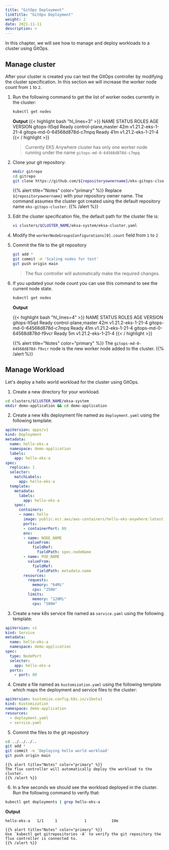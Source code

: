 ```yaml
---
title: "GitOps Deployment"
linkTitle: "GitOps Deployment"
weight: 2
date: 2021-11-11
description: >  
---
```


In this chapter, we will see how to manage and deploy workloads to a cluster using GitOps.

## Manage cluster

After your cluster is created you can test the GitOps controller by modifying the cluster specification. In this section we will increase the worker node count from `1` to `2`.

  1. Run the following command to get the list of worker nodes currently in the cluster:

      ```bash
      kubectl get nodes
      ```

      **Output**
      {{< highlight bash "hl_lines=3" >}}
      NAME                           STATUS     ROLES                  AGE   VERSION
      gitops-lt5qd                   Ready      control-plane,master   42m   v1.21.2-eks-1-21-4
      gitops-md-0-64568d878d-c7mpq   Ready      <none>                 41m   v1.21.2-eks-1-21-4
      {{< / highlight >}}

      > Currently EKS Anywhere cluster has only one worker node running under the name `gitops-md-0-64568d878d-c7mpq`

  2. Clone your git repository:

      ```bash
      mkdir gitrepo
      cd gitrepo
      git clone https://github.com/${repositoryownername}/eks-gitops-cluster.git .
      ```

      {{% alert title="Notes" color="primary" %}}
      Replace `${repositoryownername}` with your repository owner name. The command assumes the cluster got created using the default repository name `eks-gitops-cluster`.
    {{% /alert %}}

  3. Edit the cluster specification file, the default path for the cluster file is:

      ```bash
      vi clusters/$CLUSTER_NAME/eksa-system/eksa-cluster.yaml
      ```

  4. Modify the `workerNodeGroupsConfigurations[0].count` field from `1` to `2`

  5. Commit the file to the git repository

      ```bash
      git add *
      git commit -m 'Scaling nodes for test'
      git push origin main
      ```

      > The flux controller will automatically make the required changes.

  6. If you updated your node count you can use this command to see the current node state.

      ```bash
      kubectl get nodes
      ```

      **Output**

      {{< highlight bash "hl_lines=4" >}}
      NAME                           STATUS     ROLES                  AGE   VERSION
      gitops-lt5qd                   Ready      control-plane,master   42m   v1.21.2-eks-1-21-4
      gitops-md-0-64568d878d-c7mpq   Ready      <none>                 41m   v1.21.2-eks-1-21-4
      gitops-md-0-64568d878d-f9vcr   Ready      <none>                 5m    v1.21.2-eks-1-21-4
      {{< / highlight >}}

      {{% alert title="Notes" color="primary" %}}
      The `gitops-md-0-64568d878d-f9vcr` node is the new worker node added to the cluster.
      {{% /alert %}}

## Manage Workload

Let's deploy a hello world workload for the cluster using GitOps.

  1. Create a new directory for your workload.

  ```bash
  cd clusters/$CLUSTER_NAME/eksa-system
  mkdir demo-application && cd demo-application
  ```

  2. Create a new k8s deployment file named as `deployment.yaml` using the following template:

  ```yaml
  apiVersion: apps/v1
  kind: Deployment
  metadata:
    name: hello-eks-a
    namespace: demo-application
    labels:
      app: hello-eks-a
  spec:
    replicas: 1
    selector:
      matchLabels:
        app: hello-eks-a
    template:
      metadata:
        labels:
          app: hello-eks-a
      spec:
        containers:
        - name: hello
          image: public.ecr.aws/aws-containers/hello-eks-anywhere:latest
          ports:
          - containerPort: 80
          env:
          - name: NODE_NAME
            valueFrom:
              fieldRef:
                fieldPath: spec.nodeName
          - name: POD_NAME
            valueFrom:
              fieldRef:
                fieldPath: metadata.name
          resources:
            requests:
              memory: "64Mi"
              cpu: "250m"
            limits:
              memory: "128Mi"
              cpu: "500m"
  ```

  3. Create a new k8s service file named as `service.yaml` using the following template:

  ```yaml
  apiVersion: v1
  kind: Service
  metadata:
    name: hello-eks-a
    namespace: demo-application
  spec:
    type: NodePort
    selector:
      app: hello-eks-a
    ports:
      - port: 80
  ```

  4. Create a file named as `kustomization.yaml` using the following template which maps the deployment and service files to the cluster:

  ```yaml
  apiVersion: kustomize.config.k8s.io/v1beta1
  kind: Kustomization
  namespace: demo-application
  resources:
    - deployment.yaml
    - service.yaml
  ```

  5. Commit the files to the git repository

  ```bash
  cd ../../../..
  git add *
  git commit -m 'Deploying hello world workload'
  git push origin main
  ```

    {{% alert title="Notes" color="primary" %}}
    The flux controller will automatically deploy the workload to the cluster.
    {{% /alert %}}

  6. In a few seconds we should see the workload deployed in the cluster. Run the following command to verify that:

  ```bash
  kubectl get deployments | grep hello-eks-a
  ```

  **Output**

  ```
  hello-eks-a   1/1     1            1           19m
  ```

    {{% alert title="Notes" color="primary" %}}
    Use `kubectl get gitrepositories -A` to verify the git repository the flux controller is connected to.
    {{% /alert %}}